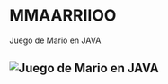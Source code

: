 # MMAARRIIOO
Juego de Mario en JAVA
## ![Juego de Mario en JAVA](https://user-images.githubusercontent.com/80227002/113475933-78e21180-9478-11eb-95f4-da9485a8646a.png)
